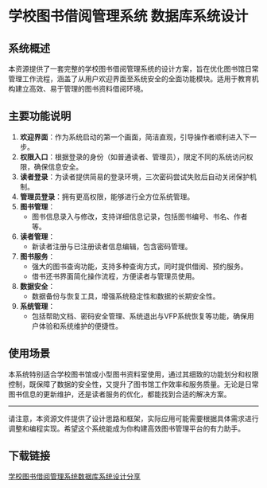 # 学校图书借阅管理系统 数据库系统设计

## 系统概述

本资源提供了一套完整的学校图书借阅管理系统的设计方案，旨在优化图书馆日常管理工作流程，涵盖了从用户欢迎界面至系统安全的全面功能模块。适用于教育机构建立高效、易于管理的图书资料借阅环境。

## 主要功能说明

1. **欢迎界面**：作为系统启动的第一个画面，简洁直观，引导操作者顺利进入下一步。
2. **权限入口**：根据登录的身份（如普通读者、管理员），限定不同的系统访问权限，确保信息安全。
3. **读者登录**：为读者提供简易的登录环境，三次密码尝试失败后自动关闭保护机制。
4. **管理员登录**：拥有更高权限，能够进行全方位系统管理。
5. **图书管理**：
   - 图书信息录入与修改，支持详细信息记录，包括图书编号、书名、作者等。
6. **读者管理**：
   - 新读者注册与已注册读者信息编辑，包含密码管理。
7. **图书服务**：
   - 强大的图书查询功能，支持多种查询方式，同时提供借阅、预约服务。
   - 借书还书界面简化操作流程，方便读者与管理员使用。
8. **数据安全**：
   - 数据备份与恢复工具，增强系统稳定性和数据的长期安全性。
9. **系统管理**：
   - 包括帮助文档、密码安全管理、系统退出与VFP系统恢复等功能，确保用户体验和系统维护的便捷性。

## 使用场景

本系统特别适合学校图书馆或小型图书资料室使用，通过其细致的功能划分和权限控制，既保障了数据的安全性，又提升了图书馆工作效率和服务质量。无论是日常图书信息的更新维护，还是读者服务的优化，都能找到合适的解决方案。

---

请注意，本资源文件提供了设计思路和框架，实际应用可能需要根据具体需求进行调整和编程实现。希望这个系统能成为你构建高效图书管理平台的有力助手。

## 下载链接

[学校图书借阅管理系统数据库系统设计分享](https://pan.quark.cn/s/5739b8b234b9)